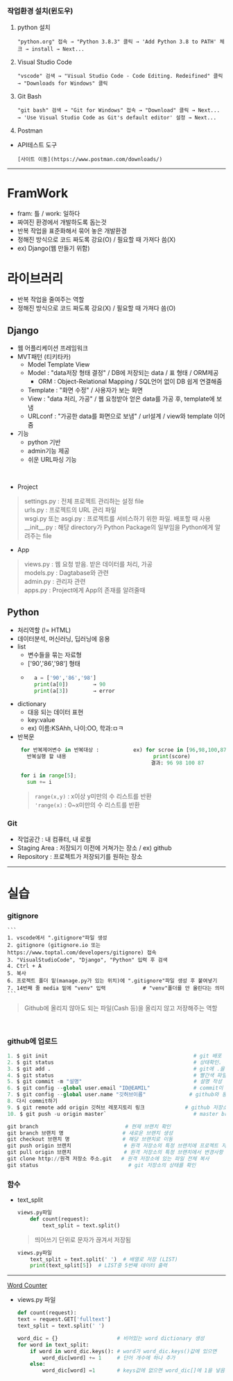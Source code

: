 ### 작업환경 설치(윈도우)  
1. python 설치  
    ```
    "python.org" 접속 → "Python 3.8.3" 클릭 → 'Add Python 3.8 to PATH' 체크 → install → Next...
    ```  
2. Visual Studio Code  
    ```
    "vscode" 검색 → "Visual Studio Code - Code Editing. Redeifined" 클릭 → "Downloads for Windows" 클릭 
    ```  
3. Git Bash  
    ```
    "git bash" 검색 → "Git for Windows" 접속 → "Download" 클릭 → Next... → 'Use Visual Studio Code as Git's default editor' 설정 → Next...
    ```  
4. Postman  
  - API테스트 도구  
    ```
    [사이트 이동](https://www.postman.com/downloads/)  
    ```   
- - -  

# FramWork
- fram: 틀 / work: 일하다  
- 짜여진 환경에서 개발하도록 돕는것  
- 반복 작업을 표준화해서 묶어 놓은 개발환경 
- 정해진 방식으로 코드 짜도록 강요(O) / 필요할 때 가져다 씀(X) 
- ex) Django(웹 만들기 위함)  

# 라이브러리  
- 반복 작업을 줄여주는 역할  
- 정해진 방식으로 코드 짜도록 강요(X) / 필요할 때 가져다 씀(O)  

## Django  
- 웹 어플리케이션 프레임워크    
- MVT패턴 (티키타카)  
    - Model Template View  
    - Model : "data저장 형태 결정" / DB에 저장되는 data / 표 형태 / ORM제공  
        - ORM : Object-Relational Mapping / SQL언어 없이 DB 쉽게 연결해줌  
    - Template : "화면 수정" / 사용자가 보는 화면  
    - View : "data 처리, 가공" / 웹 요청받아 얻은 data를 가공 후, template에 보냄  
    - URLconf : "가공한 data를 화면으로 보냄" / url설계 / view와 template 이어줌  
- 기능
    - python 기반  
    - admin기능 제공  
    - 쉬운 URL파싱 기능  

<br>

- Project  
> settings.py : 전체 프로젝트 관리하는 설정 file  
> urls.py : 프로젝트의 URL 관리 파일  
> wsgi.py 또는 asgi.py : 프로젝트를 서비스하기 위한 파일. 배포할 때 사용  
> \_\_init__.py : 해당 directory가 Python Package의 일부임을 Python에게 알려주는 file  
- App  
> views.py : 웹 요청 받음. 받은 데이터를 처리, 가공  
> models.py : Dagtabase와 관련  
> admin.py : 관리자 관련  
> apps.py : Project에게 App의 존재를 알려줄때

## Python  
- 처리역할 (!= HTML)  
- 데이터분석, 머신러닝, 딥러닝에 응용   
- list
    - 변수들을 묶는 자료형  
    - ['90','86','98'] 형태
    -
      ```python
        a = ['90','86','98']
        print(a[0])        → 90
        print(a[3])        → error
      ```  
- dictionary  
    - 대응 되는 데이터 표현  
    - key:value
    - ex) 이름:KSAhh, 나이:OO, 학과:ㅁㅋ  
- 반복문  
   ```python
    for 반복제어변수 in 반복대상 :           ex) for scroe in [96,98,100,87]
      반복실행 할 내용                            print(score)
                                              결과: 96 98 100 87
   ```  
   ```python
    for i in range[5];
      sum += i
   ```
   > `range(x,y)` : x이상 y미만의 수 리스트를 반환  
   > `'range(x)` : 0~x미만의 수 리스트를 반환  

### Git  
- 작업공간 : 내 컴퓨터, 내 로컬
- Staging Area : 저장되기 이전에 거쳐가는 장소 / ex) github  
- Repository : 프로젝트가 저장되기를 원하는 장소  

- - -  

# 실습

### gitignore  
    ```
    1. vscode에서 ".gitignore"파일 생성
    2. gitignore (gitignore.io 또는 https://www.toptal.com/developers/gitignore) 접속
    3. "VisualStudioCode", "Django", "Python" 입력 후 검색
    4. Ctrl + A
    5. 복사
    6. 프로젝트 폴더 밑(manage.py가 있는 위치)에 ".gitignore"파일 생성 후 붙여넣기
    7. 14번째 줄 media 밑에 "venv" 입력            # "venv"폴더를 안 올린다는 의미
    ```
> Github에 올리지 않아도 되는 파일(Cash 등)을 올리지 않고 저장해주는 역할  

<br>

### github에 업로드  
```python
1. $ git init                                               # git 배포  
2. $ git status                                             # 상태확인. 어떠한 파일을 수정했는지 확인 (빨간색 파일)  
3. $ git add .                                              # git에 .을 추가한다. / "."은 모든 것을 의미  
4. $ git status                                             # 빨간색 파일이 초록색 파일로 바뀜  
5. $ git commit -m "설명"                                    # 설명 작성  
6. $ git config --global user.email "ID@EAMIL"              # commit이 안되는 경우, github이메일 정보 입력  
7. $ git config --global user.name "깃허브이름"              # github와 동일해야 함
8. 다시 commit하기  
9. $ git remote add origin 깃허브 레포지토리 링크             # github 저장소와 연동  
10. $ git push -u origin master`                            # master branch에 업로드  
```  
```python
git branch                            # 현재 브랜치 확인
git branch 브랜치 명                   # 새로운 브랜치 생성
git checkout 브랜치 명                 # 해당 브랜치로 이동
git push origin 브랜치                 # 원격 저장소의 특정 브랜치에 프로젝트 저장
git pull origin 브랜치                 # 원격 저장소의 특정 브랜치에서 변경사항 pull 해오기
git clone http://원격 저장소 주소.git   # 원격 저장소에 있는 파일 전체 복사
git status                             # git 저장소의 상태를 확인
```

### 함수  
- text_split  
    ```python
    views.py파일
        def count(request):
            text_split = text.split()
    ```  
    > 띄어쓰기 단위로 문자가 끊겨서 저장됨  
    ```python
    views.py파일
        text_split = text.split(' ')  # 배열로 저장 (LIST)
        print(text_split[5])  # LIST중 5번째 데이터 출력
    ```  

- - -  

[Word Counter](wordcount1234.herokuapp.com)  
- views.py 파일  
    ```python
    def count(request):
    text = request.GET['fulltext']
    text_split = text.split(' ')

    word_dic = {}                   # 비어있는 word dictionary 생성
    for word in text_split:
        if word in word_dic.keys(): # word가 word_dic.keys()값에 있으면
            word_dic[word] += 1     # 단어 개수에 하나 추가
        else:
            word_dic[word] =1       # keys값에 없으면 word_dic[]에 1을 넣음. 즉 생성
    ```  

